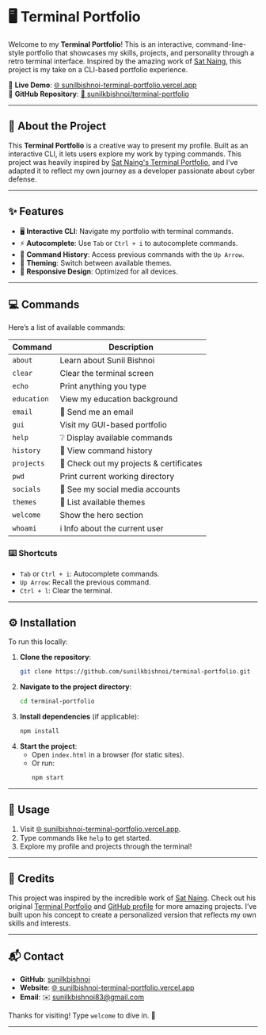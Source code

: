 
# 🖥️ Terminal Portfolio  

Welcome to my **Terminal Portfolio**! This is an interactive, command-line-style portfolio that showcases my skills, projects, and personality through a retro terminal interface. Inspired by the amazing work of [Sat Naing](https://github.com/satnaing), this project is my take on a CLI-based portfolio experience.  

🔗 **Live Demo**: [🌐 sunilbishnoi-terminal-portfolio.vercel.app](https://sunilbishnoi-terminal-portfolio.vercel.app/)  
📂 **GitHub Repository**: [📌 sunilkbishnoi/terminal-portfolio](https://github.com/sunilkbishnoi/terminal-portfolio)  

---

## 📌 About the Project  

This **Terminal Portfolio** is a creative way to present my profile. Built as an interactive CLI, it lets users explore my work by typing commands. This project was heavily inspired by [Sat Naing's Terminal Portfolio](https://github.com/satnaing/terminal-portfolio), and I’ve adapted it to reflect my own journey as a developer passionate about cyber defense.  

---

## ✨ Features  

- 🖥️ **Interactive CLI**: Navigate my portfolio with terminal commands.  
- ⚡ **Autocomplete**: Use `Tab` or `Ctrl + i` to autocomplete commands.  
- 🔄 **Command History**: Access previous commands with the `Up Arrow`.  
- 🎨 **Theming**: Switch between available themes.  
- 📱 **Responsive Design**: Optimized for all devices.  

---

## 💻 Commands  

Here’s a list of available commands:  

| Command          | Description                          |  
|-------------------|--------------------------------------|  
| `about`          | Learn about Sunil Bishnoi           |  
| `clear`          | Clear the terminal screen           |  
| `echo`           | Print anything you type             |  
| `education`      | View my education background        |  
| `email`          | 📧 Send me an email                 |  
| `gui`            | Visit my GUI-based portfolio        |  
| `help`           | ❔ Display available commands       |  
| `history`        | 📜 View command history             |  
| `projects`       | 🚀 Check out my projects & certificates |  
| `pwd`            | Print current working directory     |  
| `socials`        | 🔗 See my social media accounts     |  
| `themes`         | 🎨 List available themes            |  
| `welcome`        | Show the hero section               |  
| `whoami`         | ℹ️ Info about the current user      |  

### ⌨️ Shortcuts  
- `Tab` or `Ctrl + i`: Autocomplete commands.  
- `Up Arrow`: Recall the previous command.  
- `Ctrl + l`: Clear the terminal.  

---

## ⚙️ Installation  

To run this locally:  

1. **Clone the repository**:  
   ```bash
   git clone https://github.com/sunilkbishnoi/terminal-portfolio.git
   ```  
2. **Navigate to the project directory**:  
   ```bash
   cd terminal-portfolio
   ```  
3. **Install dependencies** (if applicable):  
   ```bash
   npm install
   ```  
4. **Start the project**:  
   - Open `index.html` in a browser (for static sites).  
   - Or run:  
     ```bash
     npm start
     ```  

---

## 🚀 Usage  

1. Visit [🌐 sunilbishnoi-terminal-portfolio.vercel.app](https://sunilbishnoi-terminal-portfolio.vercel.app/).  
2. Type commands like `help` to get started.  
3. Explore my profile and projects through the terminal!  

---

## 🙌 Credits  

This project was inspired by the incredible work of [Sat Naing](https://satnaing.dev/). Check out his original [Terminal Portfolio](https://github.com/satnaing/terminal-portfolio) and [GitHub profile](https://github.com/satnaing) for more amazing projects. I’ve built upon his concept to create a personalized version that reflects my own skills and interests.  

---

## 📬 Contact  

- **GitHub**: [sunilkbishnoi](https://github.com/sunilkbishnoi)  
- **Website**: [🌐 sunilbishnoi-terminal-portfolio.vercel.app](https://sunilbishnoi-terminal-portfolio.vercel.app/)  
- **Email**: ✉️ [sunilkbishnoi83@gmail.com](mailto:sunilkbishnoi83@gmail.com)  

Thanks for visiting! Type `welcome` to dive in. 🚀  

---
